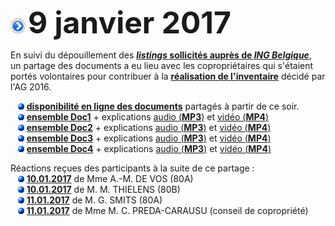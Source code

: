 ![](item.png) <font size="14px"><b>9 janvier 2017</b></font>

En suivi du dépouillement des [**_listings_ sollicités auprès de _ING Belgique_**](20161119.md),   
un partage des documents a eu lieu avec les copropriétaires qui s'étaient portés volontaires pour contribuer à la [**réalisation de l'inventaire**](20160629.md) décidé par l'AG 2016.  

&nbsp;&nbsp;&nbsp;![](blue_bullet.gif)&nbsp;[**disponibilité en ligne des documents**](https://drive.google.com/file/d/0B_p7giU0NqM8NTNvaGQ5emo1RjQ) partagés à partir de ce soir.  
&nbsp;&nbsp;&nbsp;![](blue_bullet.gif)&nbsp;[**ensemble Doc1**](https://drive.google.com/file/d/0B_p7giU0NqM8dVdHbWdqME93Rmc) + explications [audio (**MP3**)](https://drive.google.com/file/d/0B_p7giU0NqM8Xzl4Unl2eW5JQTg) et [vidéo (**MP4**)](https://drive.google.com/file/d/0B_p7giU0NqM8dm5lVE5Qc2FlQjA)  
&nbsp;&nbsp;&nbsp;![](blue_bullet.gif)&nbsp;[**ensemble Doc2**](https://drive.google.com/file/d/0B_p7giU0NqM8d1V2dXBqa3BBT00) + explications [audio (**MP3**)](https://drive.google.com/file/d/0B_p7giU0NqM8ZEZ5MjUxc2ZXNkE) et [vidéo (**MP4**)](https://drive.google.com/file/d/0B_p7giU0NqM8d3lYdnpoaUh3dU0)  
&nbsp;&nbsp;&nbsp;![](blue_bullet.gif)&nbsp;[**ensemble Doc3**](https://drive.google.com/file/d/0B_p7giU0NqM8N2pFVlR5TnFhZjA) + explications [audio (**MP3**)](https://drive.google.com/file/d/0B_p7giU0NqM8UHUyeFVGZ2VjQnc) et [vidéo (**MP4**)](https://drive.google.com/file/d/0B_p7giU0NqM8R1lHR1BXYjVVdVk)  
&nbsp;&nbsp;&nbsp;![](blue_bullet.gif)&nbsp;[**ensemble Doc4**](https://drive.google.com/file/d/0B_p7giU0NqM8Sy1UMHRLeXVNSTQ) + explications [audio (**MP3**)](https://drive.google.com/file/d/0B_p7giU0NqM8SzJUQjRwbVBwUkk) et [vidéo (**MP4**)](https://drive.google.com/file/d/0B_p7giU0NqM8NHktUGRXZW5oanc)  

Réactions reçues des participants à la suite de ce partage :  
&nbsp;&nbsp;&nbsp;![](blue_bullet.gif)&nbsp;[**10.01.2017**](https://drive.google.com/file/d/0B_p7giU0NqM8UDNydXdUdnFQXzQ) de Mme A.-M. DE VOS (80A)  
&nbsp;&nbsp;&nbsp;![](blue_bullet.gif)&nbsp;[**10.01.2017**](https://drive.google.com/file/d/0B_p7giU0NqM8NkptRVRzVHZkQjA) de M. M. THIELENS (80B)  
&nbsp;&nbsp;&nbsp;![](blue_bullet.gif)&nbsp;[**11.01.2017**](https://drive.google.com/file/d/0B_p7giU0NqM8ZUFxcUpiaUpjZ00) de M. G. SMITS (80A)  
&nbsp;&nbsp;&nbsp;![](blue_bullet.gif)&nbsp;[**11.01.2017**](https://drive.google.com/file/d/0B_p7giU0NqM8SUpSY3E0aTdlZk0) de Mme M. C. PREDA-CARAUSU (conseil de copropriété)

